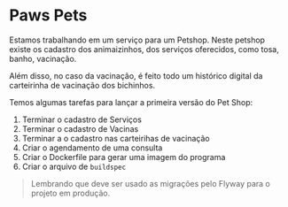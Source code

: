 # Paws Pets

Estamos trabalhando em um serviço para um Petshop. Neste petshop existe os cadastro dos animaizinhos, dos serviços 
oferecidos, como tosa, banho, vacinação. 

Além disso, no caso da vacinação, é feito todo um histórico digital da carteirinha de vacinação dos bichinhos. 


Temos algumas tarefas para lançar a primeira versão do Pet Shop:

1. Terminar o cadastro de Serviços
2. Terminar o cadastro de Vacinas
3. Terminar a o cadastro nas carteirihas de vacinação
4. Criar o agendamento de uma consulta
5. Criar o Dockerfile para gerar uma imagem do programa
6. Criar o arquivo de `buildspec`

> Lembrando que deve ser usado as migrações pelo Flyway para o projeto em produção.
> 